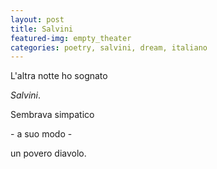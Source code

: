```yaml
---
layout: post
title: Salvini
featured-img: empty_theater
categories: poetry, salvini, dream, italiano
---
```

L'altra notte ho sognato

*Salvini*.

Sembrava simpatico

\- a suo modo -

un povero diavolo.
